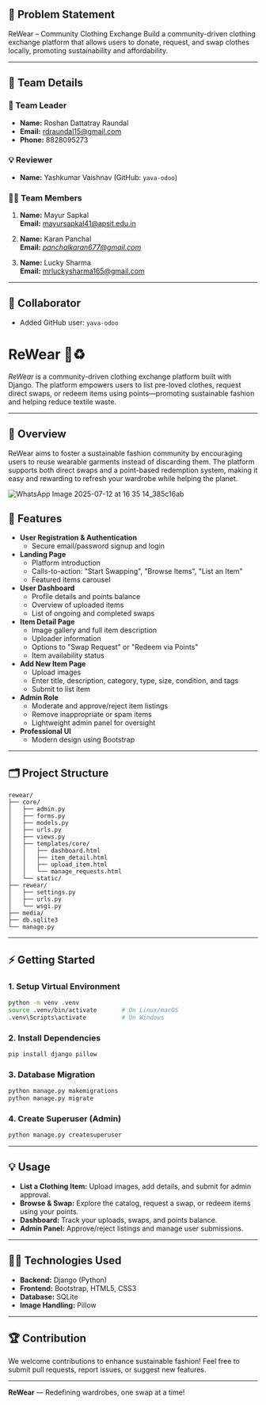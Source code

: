 ## 🚀 Problem Statement  
ReWear – Community Clothing Exchange 
Build a community-driven clothing exchange platform that allows users to donate, request, and swap clothes locally, promoting sustainability and affordability.

---

## 👥 Team Details

### 👑 Team Leader
- **Name:** Roshan Dattatray Raundal  
- **Email:** rdraundal15@gmail.com  
- **Phone:** 8828095273  

### 💡 Reviewer
- **Name:** Yashkumar Vaishnav (GitHub: `yava-odoo`)

### 👨‍💻 Team Members
1. **Name:** Mayur Sapkal  
   **Email:** mayursapkal41@apsit.edu.in  
  

2. **Name:** Karan Panchal  
   **Email:** *panchalkaran677@gmail.com*  
  

3. **Name:** Lucky Sharma  
   **Email:** mrluckysharma165@gmail.com  
 

---

## 🔗 Collaborator
- Added GitHub user: `yava-odoo`



# ReWear 👕♻

_ReWear_ is a community-driven clothing exchange platform built with Django. The platform empowers users to list pre-loved clothes, request direct swaps, or redeem items using points—promoting sustainable fashion and helping reduce textile waste.

---

## 🌱 Overview

ReWear aims to foster a sustainable fashion community by encouraging users to reuse wearable garments instead of discarding them. The platform supports both direct swaps and a point-based redemption system, making it easy and rewarding to refresh your wardrobe while helping the planet.

![WhatsApp Image 2025-07-12 at 16 35 14_385c16ab](https://github.com/user-attachments/assets/80de164e-aa6f-49c4-bb09-934aa47d68a4)


## 🚀 Features

- **User Registration & Authentication**
  - Secure email/password signup and login
- **Landing Page**
  - Platform introduction
  - Calls-to-action: "Start Swapping", "Browse Items", "List an Item"
  - Featured items carousel
- **User Dashboard**
  - Profile details and points balance
  - Overview of uploaded items
  - List of ongoing and completed swaps
- **Item Detail Page**
  - Image gallery and full item description
  - Uploader information
  - Options to "Swap Request" or "Redeem via Points"
  - Item availability status
- **Add New Item Page**
  - Upload images
  - Enter title, description, category, type, size, condition, and tags
  - Submit to list item
- **Admin Role**
  - Moderate and approve/reject item listings
  - Remove inappropriate or spam items
  - Lightweight admin panel for oversight
- **Professional UI**
  - Modern design using Bootstrap

---

## 🗂️ Project Structure

```
rewear/
├── core/
│   ├── admin.py
│   ├── forms.py
│   ├── models.py
│   ├── urls.py
│   ├── views.py
│   ├── templates/core/
│   │   ├── dashboard.html
│   │   ├── item_detail.html
│   │   ├── upload_item.html
│   │   └── manage_requests.html
│   └── static/
├── rewear/
│   ├── settings.py
│   ├── urls.py
│   └── wsgi.py
├── media/
├── db.sqlite3
└── manage.py
```

---

## ⚡ Getting Started

### 1. Setup Virtual Environment

```bash
python -m venv .venv
source .venv/bin/activate       # On Linux/macOS
.venv\Scripts\activate          # On Windows
```

### 2. Install Dependencies

```bash
pip install django pillow
```

### 3. Database Migration

```bash
python manage.py makemigrations
python manage.py migrate
```

### 4. Create Superuser (Admin)

```bash
python manage.py createsuperuser
```

---

## 💡 Usage

- **List a Clothing Item:** Upload images, add details, and submit for admin approval.
- **Browse & Swap:** Explore the catalog, request a swap, or redeem items using your points.
- **Dashboard:** Track your uploads, swaps, and points balance.
- **Admin Panel:** Approve/reject listings and manage user submissions.

---

## 👩‍💻 Technologies Used

- **Backend:** Django (Python)
- **Frontend:** Bootstrap, HTML5, CSS3
- **Database:** SQLite
- **Image Handling:** Pillow

---

## 🏆 Contribution

We welcome contributions to enhance sustainable fashion! Feel free to submit pull requests, report issues, or suggest new features.

---

**ReWear** — Redefining wardrobes, one swap at a time!
